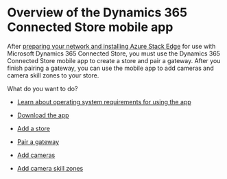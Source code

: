 
# Overview of the Dynamics 365 Connected Store mobile app

After [preparing your network and installing Azure Stack Edge](ase-install.md) for use with Microsoft Dynamics 365 Connected Store, you must use the Dynamics 365 Connected Store mobile app to create a store and pair a gateway. After you finish pairing a gateway, you can use the mobile app to add cameras and camera skill zones to your store.

What do you want to do?

- [Learn about operating system requirements for using the app](mobile-app-requirements.md)

- [Download the app](mobile-app-download.md)

- [Add a store](mobile-app-create-store.md)

- [Pair a gateway](mobile-app-pair-gateway.md)

- [Add cameras](mobile-app-add-cameras.md)

- [Add camera skill zones](mobile-app-add-camera-skill-zones.md)
